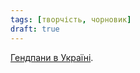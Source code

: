 ```yaml
---
tags: [творчість, чорновик]
draft: true
---
```


[Гендпани в Україні](https://uahandpan.wordpress.com/).
